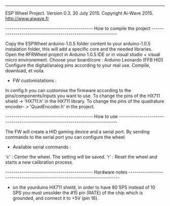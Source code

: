------------------------------------------------------------------------------------------------------------------------------------
ESP Wheel Project. 
Version 0.3. 30 July 2015. Copyright Ai-Wave 2015. http://www.aiwave.fr

------------------------------------------- How to compile the project -------------------------------------------------------------

Copy the ESPWheel arduino-1.0.5 folder content to your arduino-1.0.5 instalation folder, this will add a specific core and the needed libraries.
Open the RFRWheel project in Arduino 1.0.5 IDE or in visual studio + visual micro environement.
Choose your board/core : Arduino Leonardo (FFB HID)
Configure the digital/analog pins according to your real use.
Compile, download, et voila.

- FW customistations :

In config.h you can customise the firmware according to the pins/components/inputs you want to use.
To change the pins of the HX711 shield -> 'HX711.h' in the HX711 library.
To change the pins of the quadrature encoder- >  'QuadEncoder.h' in the project.

------------------------------------------- How to use -----------------------------------------------------------------------------

The FW will create a HID gaming device and a serial port.
By sending commands to the serial port you can configure the wheel.

- Available serial commands :

'c' : Center the wheel. The setting will be saved.
'r' : Reset the wheel and starts a new calibration process.

------------------------------------------- Hardware notes -------------------------------------------------------------------------

- on the yourduino HX711 shield, in order to have 80 SPS instead of 10 SPS you must unsolder the #15 pin (RATE) of the chip which is grounded, and connect it to +5V (pin 16).



